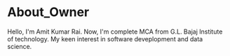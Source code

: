 # About_Owner
Hello, I'm Amit Kumar Rai. Now, I'm complete MCA from G.L. Bajaj Institute of technology. My keen interest in software deveplopment and data science. 
